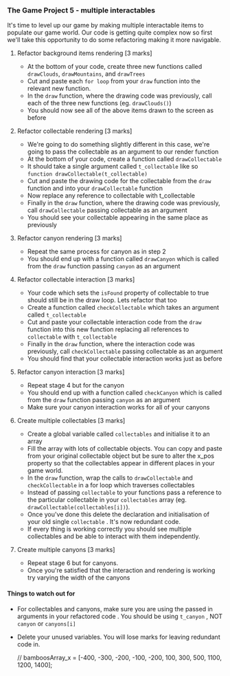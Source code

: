 ### The Game Project 5 - multiple interactables

It's time to level up our game by making multiple interactable items to populate our game world. Our code is getting quite complex now so first we'll take this opportunity to do some refactoring making it more navigable.


1. Refactor background items rendering [3 marks]
	- At the bottom of your code, create three new functions called `drawClouds`, `drawMountains`, and `drawTrees`
	- Cut and paste each `for loop` from your `draw` function into the relevant new function.
	- In the `draw` function, where the drawing code was previously, call each of the three new functions (eg. `drawClouds()`)
	- You should now see all of the above items drawn to the screen as before

2. Refactor collectable rendering [3  marks]
	- We're going to do something slightly different in this case, we're going to pass the collectable as an argument to our render function
	- At the bottom of your code, create a function called `drawCollectable`
	- It should take a single argument called `t_collectable` like so `function drawCollectable(t_collectable)`
	- Cut and paste the drawing code for the collectable from the `draw` function and into your `drawCollectable` function
	- Now replace any reference to collectable with t_collectable
	- Finally in the `draw` function, where the drawing code was previously, call `drawCollectable` passing collectable as an argument
	- You should see your collectable appearing in the same place as previously

3. Refactor canyon rendering [3 marks]
	- Repeat the same process for canyon as in step 2
	- You should end up with a function called `drawCanyon` which is called from the `draw` function passing `canyon` as an argument

4. Refactor collectable interaction [3 marks]
	- Your code which sets the `isFound` property of collectable to true should still be in the draw loop. Lets refactor that too
	- Create a function called `checkCollectable` which takes an argument called `t_collectable`
	- Cut and paste your collectable interaction code from the `draw` function into this new function replacing all references to `collectable` with `t_collectable`
	- Finally in the `draw` function, where the interaction code was previously, call `checkCollectable` passing collectable as an argument
	- You should find that your collectable interaction works just as before

5. Refactor canyon interaction [3 marks]
	- Repeat stage 4 but for the canyon
	- You should end up with a function called `checkCanyon` which is called from the `draw` function passing `canyon` as an argument
	- Make sure your canyon interaction works for all of your canyons

6. Create multiple collectables [3 marks]
	- Create a global variable called `collectables` and initialise it to an array
	- Fill the array with lots of collectable objects. You can copy and paste from your original collectable object but be sure to alter the x_pos property so that the collectables appear in different places in your game world.
	- In the `draw` function, wrap the calls to `drawCollectable` and `checkCollectable` in a for loop which traverses collectables
	- Instead of passing `collectable` to your functions pass a reference to the particular collectable in your `collectables` array (eg. `drawCollectable(collectables[i])`).
	- Once you've done this delete the declaration and initialisation of your old single `collectable` . It's now redundant code.
	- If every thing is working correctly you should see multiple collectables and be able to interact with them independently.

7. Create multiple canyons [3 marks]
	- Repeat stage 6 but for canyons. 
	- Once you're satisfied that the interaction and rendering is working try varying the width of the canyons


#### Things to watch out for ####
- For collectables and canyons, make sure you are using the passed in arguments in your refactored code . You should be using `t_canyon` , NOT `canyon` or `canyons[i]` 
- Delete your unused variables. You will lose marks for leaving redundant code in.



	// bamboosArray_x = [-400, -300, -200, -100, -200, 100, 300, 500, 1100, 1200, 1400];

